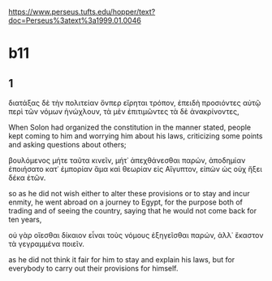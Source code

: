 
https://www.perseus.tufts.edu/hopper/text?doc=Perseus%3atext%3a1999.01.0046

# b11
## 1
διατάξας δὲ τὴν πολιτείαν ὅνπερ εἴρηται τρόπον, ἐπειδὴ προσιόντες αὐτῷ περὶ τῶν νόμων ἠνώχλουν, τὰ μὲν ἐπιτιμῶντες τὰ δὲ ἀνακρίνοντες, 

When Solon had organized the constitution in the manner stated, people kept coming to him and worrying him about his laws, criticizing some points and asking questions about others; 

βουλόμενος μήτε ταῦτα κινεῖν, μήτ᾽ ἀπεχθάνεσθαι παρών, ἀποδημίαν ἐποιήσατο κατ᾽ ἐμπορίαν ἅμα καὶ θεωρίαν εἰς Αἴγυπτον, εἰπὼν ὡς οὐχ ἥξει δέκα ἐτῶν. 

so as he did not wish either to alter these provisions or to stay and incur enmity, he went abroad on a journey to Egypt, for the purpose both of trading and of seeing the country, saying that he would not come back for ten years, 

οὐ γὰρ οἴεσθαι δίκαιον εἶναι τοὺς νόμους ἐξηγεῖσθαι παρών, ἀλλ᾽ ἕκαστον τὰ γεγραμμένα ποιεῖν.

as he did not think it fair for him to stay and explain his laws, but for everybody to carry out their provisions for himself.